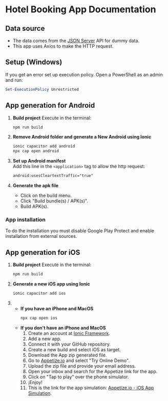 # Hotel Booking App Documentation

## Data source

- The data comes from the [JSON Server](https://app.jsonserver.io/) API for dummy data.
- This app uses Axios to make the HTTP request.

## Setup (Windows)

If you get an error set up execution policy. Open a PowerShell as an admin and run:

```powershell
Set-ExecutionPolicy Unrestricted
```

## App generation for Android

1. **Build project**
   Execute in the terminal:

   ```bash
   npm run build
   ```

2. **Remove Android folder and generate a New Android using Ionic**

   ```bash
   ionic capacitor add android
   npx cap open android
   ```

3. **Set up Android manifest**  
   Add this line in the `<application>` tag to allow the http request:

   ```xml
   android:usesCleartextTraffic="true"
   ```

4. **Generate the apk file**

   - Click on the build menu.
   - Click "Build bundle(s) / APK(s)".
   - Build APK(s).

### App installation

To do the installation you must disable Google Play Protect and enable installation from external sources.

## App generation for iOS

1. **Build project**
   Execute in the terminal:

   ```bash
   npm run build
   ```

2. **Generate a new iOS app using Ionic**

   ```bash
   ionic capacitor add ios
   ```

3. - **If you have an iPhone and MacOS**
     ```bash
     npx cap open ios
     ```
   - **If you don't have an iPhone and MacOS**
     1. Create an account at [Ionic Framework](https://ionicframework.com/).
     2. Add a new app.
     3. Connect it with your GitHub repository.
     4. Create a new build and select iOS as target.
     5. Download the App zip generated file.
     6. Go to [Appetize.io](https://appetize.io/) and select "Try Online Demo".
     7. Upload the zip file and provide your email address.
     8. Open your inbox and search for the Appetize link for the app.
     9. Click on "Tap to play" over the phone simulator.
     10. ¡Enjoy!
     11. This is the link for the app simulation: [Appetize.io - iOS App Simulation](https://appetize.io/app/qhz6wvnql3gaqxsgcnocfc2wsu?device=iphone15promax&osVersion=17.0).
